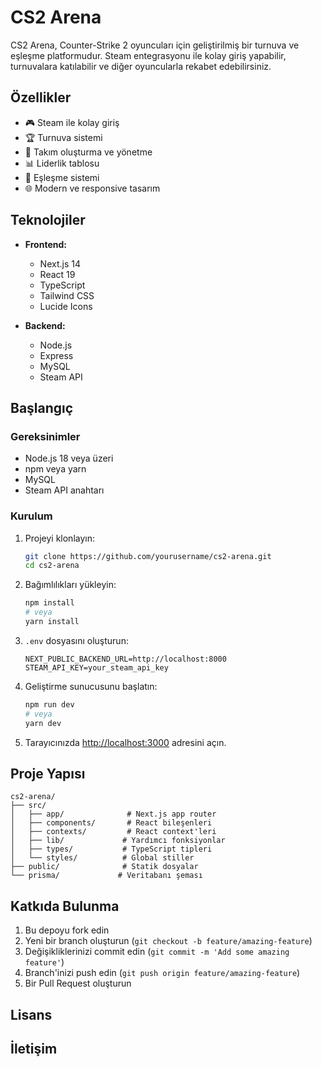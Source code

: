 # CS2 Arena

CS2 Arena, Counter-Strike 2 oyuncuları için geliştirilmiş bir turnuva ve eşleşme platformudur. Steam entegrasyonu ile kolay giriş yapabilir, turnuvalara katılabilir ve diğer oyuncularla rekabet edebilirsiniz.

## Özellikler

- 🎮 Steam ile kolay giriş
- 🏆 Turnuva sistemi
- 👥 Takım oluşturma ve yönetme
- 📊 Liderlik tablosu
- 🎯 Eşleşme sistemi
- 🌐 Modern ve responsive tasarım

## Teknolojiler

- **Frontend:**
  - Next.js 14
  - React 19
  - TypeScript
  - Tailwind CSS
  - Lucide Icons

- **Backend:**
  - Node.js
  - Express
  - MySQL
  - Steam API

## Başlangıç

### Gereksinimler

- Node.js 18 veya üzeri
- npm veya yarn
- MySQL
- Steam API anahtarı

### Kurulum

1. Projeyi klonlayın:
   ```bash
   git clone https://github.com/yourusername/cs2-arena.git
   cd cs2-arena
   ```

2. Bağımlılıkları yükleyin:
   ```bash
   npm install
   # veya
   yarn install
   ```

3. `.env` dosyasını oluşturun:
   ```env
   NEXT_PUBLIC_BACKEND_URL=http://localhost:8000
   STEAM_API_KEY=your_steam_api_key
   ```

4. Geliştirme sunucusunu başlatın:
   ```bash
   npm run dev
   # veya
   yarn dev
   ```

5. Tarayıcınızda [http://localhost:3000](http://localhost:3000) adresini açın.

## Proje Yapısı

```
cs2-arena/
├── src/
│   ├── app/              # Next.js app router
│   ├── components/       # React bileşenleri
│   ├── contexts/         # React context'leri
│   ├── lib/             # Yardımcı fonksiyonlar
│   ├── types/           # TypeScript tipleri
│   └── styles/          # Global stiller
├── public/              # Statik dosyalar
└── prisma/             # Veritabanı şeması
```

## Katkıda Bulunma

1. Bu depoyu fork edin
2. Yeni bir branch oluşturun (`git checkout -b feature/amazing-feature`)
3. Değişikliklerinizi commit edin (`git commit -m 'Add some amazing feature'`)
4. Branch'inizi push edin (`git push origin feature/amazing-feature`)
5. Bir Pull Request oluşturun

## Lisans


## İletişim



